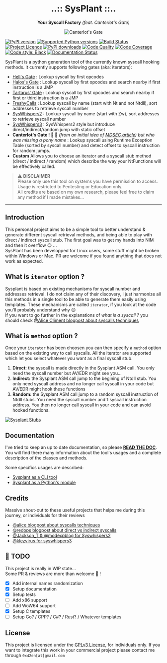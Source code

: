 <!-- markdownlint-disable MD033 MD041 -->
<h1 align="center">
..:: SysPlant ::..
</h1>

<p align="center">
  <strong>Your Syscall Factory</strong> <i>(feat. Canterlot's Gate)</i>
</p>

<p align="center">
  <img src="http://sysplant.readthedocs.io/en/main/assets/canterlot.jpeg" alt="Canterlot's Gate"/>
</p>

[![PyPI version](https://img.shields.io/pypi/v/sysplant.svg?logo=pypi&logoColor=FFE873)](https://pypi.org/project/sysplant/)
[![Supported Python versions](https://img.shields.io/pypi/pyversions/sysplant.svg?logo=python&logoColor=FFE873)](https://pypi.org/project/sysplant/)
[![Build Status](https://github.com/x42en/sysplant/actions/workflows/build.yml/badge.svg)](https://github.com/x42en/sysplant)
[![Project Licence](https://img.shields.io/github/license/x42en/sysplant.svg)](https://github.com/x42en/sysplant/blob/main/LICENSE)
[![PyPI downloads](https://img.shields.io/pypi/dm/sysplant.svg)](https://pypistats.org/packages/sysplant)
[![Code Quality](https://www.codefactor.io/repository/github/x42en/sysplant/badge)](https://www.codefactor.io/repository/github/x42en/sysplant)
[![Code Coverage](https://codecov.io/gh/x42en/sysplant/branch/main/graph/badge.svg)](https://codecov.io/gh/x42en/sysplant)
[![Code style: Black](https://img.shields.io/badge/code%20style-Black-000000.svg)](https://github.com/psf/black)
[![Documentation Status](https://readthedocs.org/projects/sysplant/badge/?version=latest)](https://sysplant.readthedocs.io/en/latest/?badge=latest)


SysPlant is a python generation tool of the currently known syscall hooking methods. It currently supports following gates (aka: iterators):
  - [Hell's Gate](https://github.com/am0nsec/HellsGate) : Lookup syscall by first opcodes
  - [Halos's Gate](https://blog.sektor7.net/#!res/2021/halosgate.md) : Lookup syscall by first opcodes and search nearby if first instruction is a JMP
  - [Tartarus' Gate](https://github.com/trickster0/TartarusGate) : Lookup syscall by first opcodes and search nearby if first or third instruction is a JMP
  - [FreshyCalls](https://github.com/crummie5/FreshyCalls) : Lookup syscall by name (start with Nt and not Ntdll), sort addresses to retrieve syscall number
  - [SysWhispers2](https://github.com/jthuraisamy/SysWhispers2) : Lookup syscall by name (start with Zw), sort addresses to retrieve syscall number
  - [SysWhispers3](https://github.com/klezVirus/SysWhispers3) : SysWhispers2 style but introduce direct/indirect/random jump with static offset
  - **Canterlot's Gate ! :unicorn: :rainbow:** *(from an initial idea of [MDSEC article](https://www.mdsec.co.uk/2022/04/resolving-system-service-numbers-using-the-exception-directory/)) but who was missing a pony name* : Lookup syscall using Runtime Exception Table (sorted by syscall number) and detect offset to syscall instruction for random jumps.
  - **Custom** Allows you to choose an iterator and a syscall stub method (direct / indirect / random) which describe the way your NtFunctions will be effectively called.

> :warning: **DISCLAIMER**  
> Please only use this tool on systems you have permission to access.  
> Usage is restricted to Pentesting or Education only.  
> All credits are based on my own research, please feel free to claim any method if I made mistakes...

---

## Introduction
This personal project aims to be a simple tool to better understand & generate different syscall retrieval methods, and being able to play with direct / indirect syscall stub. The first goal was to get my hands into NIM and then it overflow :wink: ...  
SysPlant has been developped for Linux users, some stuff might be broken within Windows or Mac. PR are welcome if you found anything that does not work as expected.

## What is `iterator` option ?
Sysplant is based on existing mechanisms for syscall number and addresses retrieval. I do not claim any of their discovery, I just harmonize all this methods in a single tool to be able to generate them easily using templates. These mechanisms are called `iterator`, if you look at the code you'll probably understand why :wink:  
If you want to go further in the explanations of *what is a syscall ?* you should check [@Alice Climent blogpost about syscalls techniques](https://alice.climent-pommeret.red/posts/direct-syscalls-hells-halos-syswhispers2/)

## What is `method` option ?
Once your `iterator` has been choosen you can then specify a `method` option based on the existing way to call syscalls. All the iterator are supported which let you select whatever you want as a final syscall stub.

  1. **Direct:** the syscall is made directly in the Sysplant ASM call. You only need the syscall number but AV/EDR might see you...
  2. **Indirect:** the Sysplant ASM call jump to the begining of Ntdll stub. You only need syscall address and no longer call syscall in your code but AV/EDR might hook these functions
  3. **Random:** the Sysplant ASM call jump to a random syscall instruction of Ntdll stubs. You need the syscall number and 1 syscall instruction address. You then no longer call syscall in your code and can avoid hooked functions.


[![Sysplant Stubs](http://sysplant.readthedocs.io/en/main/assets/sysplant_stubs.png)](http://sysplant.readthedocs.io/en/main/assets/sysplant_stubs.png)

## Documentation
I've tried to keep an up to date documentation, so please **[READ THE DOC](http://sysplant.readthedocs.io/en/main/)**. You will find there many information about the tool's usages and a complete description of the classes and methods.  

Some specifics usages are described:
  - [Sysplant as a CLI tool](http://sysplant.readthedocs.io/en/main/usage/cli)
  - [Sysplant as a Python's module](http://sysplant.readthedocs.io/en/main/usage/lib)

## Credits
Massive shout-out to these useful projects that helps me during this journey, or individuals for their reviews
  - [@alice blogpost about syscalls techniques](https://alice.climent-pommeret.red/posts/direct-syscalls-hells-halos-syswhispers2/)
  - [@redops blogpost about direct vs indirect syscalls](https://redops.at/en/blog/direct-syscalls-a-journey-from-high-to-low)
  - [@Jackson_T & @modexpblog for Syswhispers2](https://github.com/jthuraisamy/SysWhispers2)
  - [@klezvirus for syswhispers3](https://github.com/klezVirus/SysWhispers3)

## :construction: TODO
This project is really in WIP state...  
Some PR & reviews are more than welcome :tada: !
  - [x] Add internal names randomization
  - [x] Setup documentation
  - [x] Setup tests
  - [ ] Add x86 support
  - [ ] Add WoW64 support
  - [x] Setup C templates
  - [ ] Setup Go? / CPP? / C#? / Rust? / Whatever templates

## License
This project is licensed under the [GPLv3 License](https://www.gnu.org/licenses/quick-guide-gplv3.en.html), for individuals only. If you want to integrate this work in your commercial project please contact me through `0x42en[at]gmail.com`
